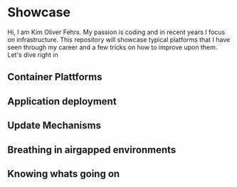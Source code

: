 # Showcase

Hi, I am Kim Oliver Fehrs. My passion is coding and in recent years I focus on infrastructure. This repository will showcase typical platforms that I have seen through my career and a few tricks on how to improve upon them. Let's dive right in


## Container Plattforms


## Application deployment



## Update Mechanisms


## Breathing in airgapped environments


## Knowing whats going on
